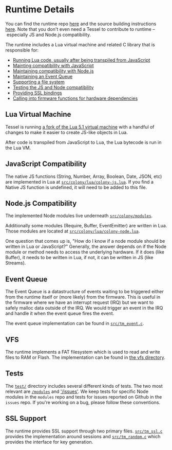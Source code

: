 # Runtime Details

You can find the runtime repo [here](github.com/runtime) and the source building instructions [here](./build-from-source.md#runtime). Note that you don't even need a Tessel to contribute to runtime – especially JS and Node.js compatibility. 

The runtime includes a Lua virtual machine and related C library that is responsible for:

- [Running Lua code, usually after being transpiled from JavaScript](#lua-vm)
- [Mainting compatibility with JavaScript](#javascript-compatibility)
- [Maintaining compatibility with Node.js](#node.js-compatibility)
- [Maintaining an Event Queue](#event-queue)
- [Supporting a file system](#vfs)
- [Testing the JS and Node compatibility](#tests)
- [Providing SSL bindings](#ssl-support)
- [Calling into firmware functions for hardware dependencies](./firmware-details.md#integration-with-runtime)

## Lua Virtual Machine

Tessel is running [a fork of the Lua 5.1 virtual machine](https://github.com/tessel/colony-lua) with a handful of changes to make it easier to create JS-like objects in Lua.

After code is transpiled from JavaScript to Lua, the Lua bytecode is run in the Lua VM.

## JavaScript Compatibility

The native JS functions (String, Number, Array, Boolean, Date, JSON, etc) are implemented in Lua at [`src/colony/lua/colony-js.lua`](https://github.com/tessel/runtime/blob/master/src/colony/lua/colony-js.lua). If you find a Native JS function is undefined, it will need to be added to this file.

## Node.js Compatibility

The implemented Node modules live underneath [`src/colony/modules`](https://github.com/tessel/runtime/tree/master/src/colony/modules).

Additionally some modules (Require, Buffer, EventEmitter) are written in Lua. Those modules are located at [`src/colony/lua/colony-node.lua`](https://github.com/tessel/runtime/blob/master/src/colony/lua/colony-node.lua). 

One question that comes up is, "How do I know if a node module should be written in Lua or JavaScript?" Generally, the answer depends on if the Node module or method needs to access the underlying hardware. If it does (like Buffer), it needs to be written in Lua, if not, it can be written in JS (like Streams).

## Event Queue

The Event Queue is a datastructure of events waiting to be triggered either from the runtime itself or (more likely) from the firmware. This is useful in the firmware where we have an interrupt request (IRQ) but we want to safely malloc data outside of the IRQ. We would trigger an event in the IRQ and handle it when the event queue fires the event.

The event queue implementation can be found in [`src/tm_event.c`](https://github.com/tessel/runtime/blob/master/src/tm_event.c). 

## VFS

The runtime implements a FAT filesystem which is used to read and write files to RAM or Flash. The implementation can be found in [the vfs directory](https://github.com/tessel/runtime/tree/master/src/vfs).

## Tests

The [`test/`](https://github.com/tessel/runtime/tree/master/test) directory includes several different kinds of tests. The two most relevant are [`/modules`](https://github.com/tessel/runtime/tree/master/test/modules) and ['/issues'](https://github.com/tessel/runtime/tree/master/test/issues). We keep tests for specific Node modules in the `modules` repo and tests for issues reported on Github in the `issues` repo. If you're working on a bug, please follow these conventions.

## SSL Support

The runtime provides SSL support through two primary files. [`src/tm_ssl.c`](https://github.com/tessel/runtime/blob/master/src/tm_ssl.c) provides the implementation around sessions and [`src/tm_random.c`](https://github.com/tessel/runtime/blob/master/src/tm_random.c) which provides the interface for key generation.

